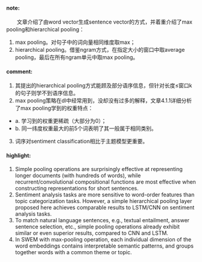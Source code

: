 #### note:
　　文章介绍了由word vector生成sentence vector的方式，并着重介绍了max pooling和hierarchical pooling：
  1. max pooling。对句子中的词向量相同维度取max；
  2. hierarchical pooling。借鉴ngram方式，在指定大小的窗口中取average pooling，最后在所有ngram单元中取max pooling。
  
#### comment:
  1. 其提出的hierarchical pooling方式能顾及部分语序信息，但针对长度≤窗口k的句子则学不到语序信息。
  2. max pooling策略在dl中经常用到，没却没有过多的解释，文章4.1.1详细分析了max pooling学到的权重特点：
  + a. 学习到的权重更稀疏（大部分为0）；
  + b. 同一纬度权重最大的前5个词表明了其一般属于相同类别。
  3. 词序对sentiment classification相比于主题模型更重要。

#### highlight:
  1. Simple pooling operations are surprisingly effective at representing longer documents (with hundreds of words), while recurrent/convolutional compositional functions are most effective when constructing representations for short sentences.
  2. Sentiment analysis tasks are more sensitive to word-order features than topic categorization tasks. However, a simple hierarchical pooling layer proposed here achieves comparable results to LSTM/CNN on sentiment analysis tasks.
  3. To match natural language sentences, e.g., textual entailment, answer sentence selection, etc., simple pooling operations already exhibit similar or even superior results, compared to CNN and LSTM.
  4. In SWEM with max-pooling operation, each individual dimension of the word embeddings contains interpretable semantic patterns, and groups together words with a common theme or topic.
